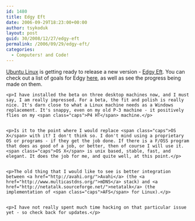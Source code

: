 ```yaml
---
id: 1480
title: Edgy Eft
date: 2006-09-29T18:23:00+00:00
author: tsykoduk
layout: post
guid: 30/2008/12/27/edgy-eft
permalink: /2006/09/29/edgy-eft/
categories:
  - Computers! and Code!
---
```

<p><a href="http://www.ubuntu.com">Ubuntu Linux</a> is getting ready to release a new version - <a href="https://launchpad.net/distros/ubuntu/edgy">Edgy Eft</a>. You can check out a list of goals for Edgy <a href="https://launchpad.net/distros/ubuntu/edgy">here</a>, as well as see the progress being made on them.</p>


	<p>I have installed the beta on three desktop machines now, and I must say, I am really impressed. For a beta, the fit and polish is really nice. It's darn close to what a Linux machine needs as a Windows replacement. It's snappy, even on my old P-3 machine - it positively flies on my <span class="caps">P4 HT</span> machine.</p>


	<p>Is it to the point where I would replace <span class="caps">OS X</span> with it? I don't think so. I don't mind using a proprietary OS or programs - if they get the job done. If there is a F/OSS program that does as good of a job, or better, then of course I will use it. <span class="caps">OS X</span> is unix based, stable, fast, and elegant. It does the job for me, and quite well, at this point.</p>


	<p>The old thing that I would like to see is better integration between <a href="http://avahi.org/">Avahi</a> (the <a href="http://www.multicastdns.org/">mDNS</a> stack) and <a href="http://netatalk.sourceforge.net/">netatalk</a> (the implementation of <span class="caps">AFS</span> for Linux).</p>


	<p>I have not really spent much time hacking on that particular issue yet - so check back for updates.</p>